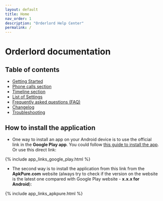 ```yaml
---
layout: default
title: Home
nav_order: 1
description: "Orderlord Help Center"
permalink: /
---
```


# Orderlord documentation

## Table of contents
- [Getting Started](getting-started)
- [Phone calls section](phone-calls-section)
- [Timeline section](timeline-section)
- [List of Settings](list-of-settings)
- [Frequently asked questions (FAQ)](frequently-asked-questions-faq)
- [Changelog](changelog)
- [Troubleshooting](troubleshooting)

## How to install the application
- One way to install an app on your Android device is to use the official link in the **Google Play app**. You could follow [this guide to install the app](getting-started/how-to-install-the-application). Or use this direct link:

{% include app_links_google_play.html %}

- The second way is to install the application from this link from the **ApkPure.com** website (always try to check if the version on the website is the latest one compared with Google Play website - **<span class="text-green-100">x.x.x</span> for Android**):

{% include app_links_apkpure.html %}